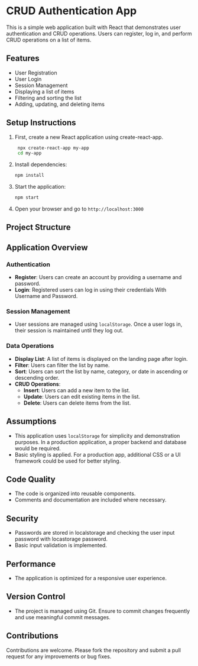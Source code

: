 # CRUD Authentication App

This is a simple web application built with React that demonstrates user authentication and CRUD operations. Users can register, log in, and perform CRUD operations on a list of items.

## Features

- User Registration
- User Login
- Session Management
- Displaying a list of items
- Filtering and sorting the list
- Adding, updating, and deleting items

## Setup Instructions

1. First, create a new React application using create-react-app.
   ```bash
    npx create-react-app my-app
    cd my-app
    ```

2. Install dependencies:
    ```bash
    npm install
    ```

3. Start the application:
    ```bash
    npm start
    ```

4. Open your browser and go to `http://localhost:3000`

## Project Structure


## Application Overview

### Authentication

- **Register**: Users can create an account by providing a username and password.
- **Login**: Registered users can log in using their credentials With Username and Password.

### Session Management

- User sessions are managed using `localStorage`. Once a user logs in, their session is maintained until they log out.

### Data Operations

- **Display List**: A list of items is displayed on the landing page after login.
- **Filter**: Users can filter the list by name.
- **Sort**: Users can sort the list by name, category, or date in ascending or descending order.
- **CRUD Operations**:
  - **Insert**: Users can add a new item to the list.
  - **Update**: Users can edit existing items in the list.
  - **Delete**: Users can delete items from the list.

## Assumptions

- This application uses `localStorage` for simplicity and demonstration purposes. In a production application, a proper backend and database would be required.
- Basic styling is applied. For a production app, additional CSS or a UI framework could be used for better styling.

## Code Quality

- The code is organized into reusable components.
- Comments and documentation are included where necessary.

## Security

- Passwords are stored in localstorage and checking the user input password with locastorage password.
- Basic input validation is implemented.

## Performance

- The application is optimized for a responsive user experience.

## Version Control

- The project is managed using Git. Ensure to commit changes frequently and use meaningful commit messages.

## Contributions

Contributions are welcome. Please fork the repository and submit a pull request for any improvements or bug fixes.
